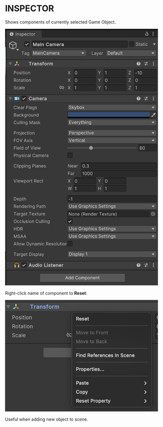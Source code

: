 # INSPECTOR

Shows components of currently selected Game Object.

![Inspector](/assets/interface/inspector.png)

Right-click name of component to **Reset**:

![Reset](/assets/interface/reset-component.png)

Useful when adding new object to scene.
